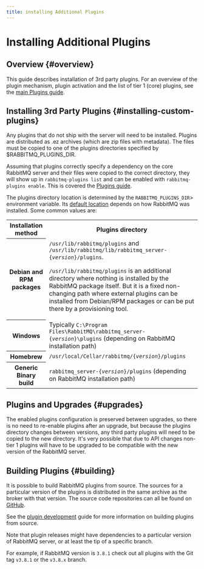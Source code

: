 ```yaml
---
title: installing Additional Plugins
---
```

<!--
Copyright (c) 2005-2024 Broadcom. All Rights Reserved. The term "Broadcom" refers to Broadcom Inc. and/or its subsidiaries.

All rights reserved. This program and the accompanying materials
are made available under the terms of the under the Apache License,
Version 2.0 (the "License”); you may not use this file except in compliance
with the License. You may obtain a copy of the License at

https://www.apache.org/licenses/LICENSE-2.0

Unless required by applicable law or agreed to in writing, software
distributed under the License is distributed on an "AS IS" BASIS,
WITHOUT WARRANTIES OR CONDITIONS OF ANY KIND, either express or implied.
See the License for the specific language governing permissions and
limitations under the License.
-->

# Installing Additional Plugins

## Overview {#overview}

This guide describes installation of 3rd party plugins.
For an overview of the plugin mechanism, plugin activation and
the list of tier 1 (core) plugins, see the [main Plugins guide](./plugins).


## Installing 3rd Party Plugins {#installing-custom-plugins}

Any plugins that do not ship with the server will need to be
installed. Plugins are distributed as .ez archives (which are zip files with metadata).
The files must be copied to one of the plugins
directories specified by <span class="envvar">$RABBITMQ_PLUGINS_DIR</span>.

Assuming that plugins correctly specify a dependency on the core RabbitMQ server
and their files were copied to the correct directory, they will show up in
`rabbitmq-plugins list` and can be enabled with
`rabbitmq-plugins enable`. This is covered the [Plugins guide](./plugins).

The plugins directory location is determined by the `RABBITMQ_PLUGINS_DIR`> environment variable.
Its [default location](./relocate) depends on how RabbitMQ was installed. Some common values are:

<table>
  <tr>
    <th>Installation method</th>
    <th>Plugins directory</th>
  </tr>
  <tr>
    <th>Debian and RPM packages</th>
    <td>
      <code>/usr/lib/rabbitmq/plugins</code> and <code>/usr/lib/rabbitmq/lib/rabbitmq_server-{<i>version</i>}/plugins</code>.
      <p>
        <code>/usr/lib/rabbitmq/plugins</code> is an additional
        directory where nothing is installed by the RabbitMQ
        package itself. But it is a fixed non-changing path
        where external plugins can be installed from Debian/RPM
        packages or can be put there by a provisioning tool.
      </p>
    </td>
  </tr>
  <tr>
    <th>Windows</th>
    <td>
      Typically <code>C:\Program Files\RabbitMQ\rabbitmq_server-{<i>version</i>}\plugins</code>
      (depending on RabbitMQ installation path)
    </td>
  </tr>
  <tr>
    <th>Homebrew</th>
    <td>
      <code>/usr/local/Cellar/rabbitmq/{<i>version</i>}/plugins</code>
    </td>
  </tr>
  <tr>
    <th>Generic Binary build</th>
    <td>
      <code>rabbitmq_server-{<i>version</i>}/plugins</code>
      (depending on RabbitMQ installation path)
    </td>
  </tr>
</table>


## Plugins and Upgrades {#upgrades}

The enabled plugins configuration is preserved between
upgrades, so there is no need to re-enable plugins after an
upgrade, but because the plugins directory changes between
versions, any third party plugins will need to be copied to
the new directory. It's very possible that due to API
changes non-tier 1 plugins will have to be upgraded to be compatible
with the new version of the RabbitMQ server.


## Building Plugins {#building}

It is possible to build RabbitMQ plugins from source.  The sources for a
particular version of the plugins is distributed in the same
archive as the broker with that version.  The source code
repositories can all be found on [GitHub](https://github.com/rabbitmq).

See the [plugin development](/plugin-development) guide for more information on building plugins from source.

Note that plugin releases might have dependencies to a particular
version of RabbitMQ server, or at least the tip of a specific branch.

For example, if RabbitMQ version is `3.8.1` check out all plugins with the Git tag `v3.8.1` or the `v3.8.x` branch.
